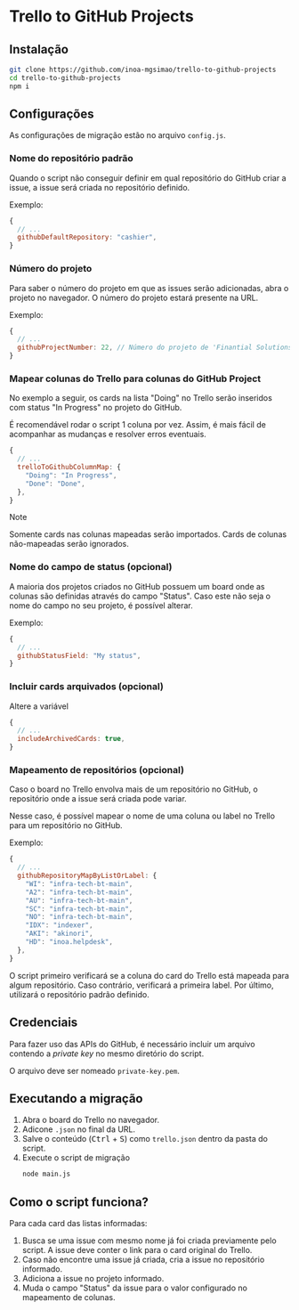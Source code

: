 # Trello to GitHub Projects

## Instalação

```bash
git clone https://github.com/inoa-mgsimao/trello-to-github-projects
cd trello-to-github-projects
npm i
```

## Configurações

As configurações de migração estão no arquivo `config.js`.

### Nome do repositório padrão

Quando o script não conseguir definir em qual repositório do GitHub criar a issue, a issue será criada no repositório definido.

Exemplo:

```js
{
  // ...
  githubDefaultRepository: "cashier",
}
```

### Número do projeto

Para saber o número do projeto em que as issues serão adicionadas, abra o projeto no navegador. O número do projeto estará presente na URL.

Exemplo:

```js
{
  // ...
  githubProjectNumber: 22, // Número do projeto de 'Finantial Solutions'
}
```

### Mapear colunas do Trello para colunas do GitHub Project

No exemplo a seguir, os cards na lista "Doing" no Trello serão inseridos com status "In Progress" no projeto do GitHub.

É recomendável rodar o script 1 coluna por vez. Assim, é mais fácil de acompanhar as mudanças e resolver erros eventuais.

```js
{
  // ...
  trelloToGithubColumnMap: {
    "Doing": "In Progress",
    "Done": "Done",
  },
}
```

> [!NOTE]  
> Somente cards nas colunas mapeadas serão importados. Cards de colunas não-mapeadas serão ignorados.

### Nome do campo de status (opcional)

A maioria dos projetos criados no GitHub possuem um board onde as colunas são definidas através do campo "Status". Caso este não seja o nome do campo no seu projeto, é possível alterar.

Exemplo:

```js
{
  // ...
  githubStatusField: "My status",
}
```

### Incluir cards arquivados (opcional)

Altere a variável
```js
{
  // ...
  includeArchivedCards: true,
}
```

### Mapeamento de repositórios (opcional)

Caso o board no Trello envolva mais de um repositório no GitHub, o repositório onde a issue será criada pode variar.

Nesse caso, é possível mapear o nome de uma coluna ou label no Trello para um repositório no GitHub.

Exemplo:

```js
{
  // ...
  githubRepositoryMapByListOrLabel: {
    "WI": "infra-tech-bt-main",
    "A2": "infra-tech-bt-main",
    "AU": "infra-tech-bt-main",
    "SC": "infra-tech-bt-main",
    "NO": "infra-tech-bt-main",
    "IDX": "indexer",
    "AKI": "akinori",
    "HD": "inoa.helpdesk",
  },
}
```

O script primeiro verificará se a coluna do card do Trello está mapeada para algum repositório.
Caso contrário, verificará a primeira label.
Por último, utilizará o repositório padrão definido.

## Credenciais

Para fazer uso das APIs do GitHub, é necessário incluir um arquivo contendo a *private key* no mesmo diretório do script.

O arquivo deve ser nomeado `private-key.pem`.

## Executando a migração

1. Abra o board do Trello no navegador.
2. Adicone `.json` no final da URL.
3. Salve o conteúdo (<kbd>Ctrl</kbd> + <kbd>S</kbd>) como `trello.json` dentro da pasta do script.
1. Execute o script de migração 
    ```bash
    node main.js
    ```

## Como o script funciona?

Para cada card das listas informadas:

1. Busca se uma issue com mesmo nome já foi criada previamente pelo script. A issue deve conter o link para o card original do Trello.
2. Caso não encontre uma issue já criada, cria a issue no repositório informado.
3. Adiciona a issue no projeto informado.
4. Muda o campo "Status" da issue para o valor configurado no mapeamento de colunas.
